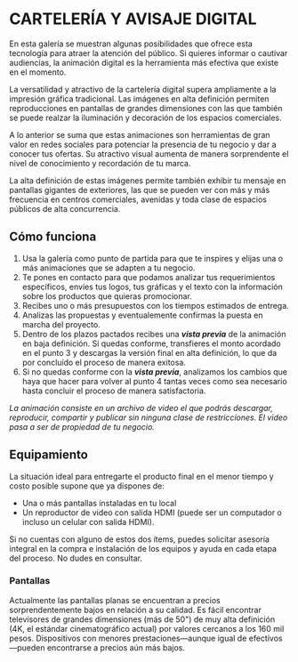 # CARTELERÍA Y AVISAJE DIGITAL

En esta galería se muestran algunas posibilidades que ofrece esta tecnología para atraer la atención del público. Si quieres informar o cautivar audiencias, la animación digital es la herramienta más efectiva que existe en el momento.

La versatilidad y atractivo de la cartelería digital supera ampliamente a la impresión gráfica tradicional. Las imágenes en alta definición permiten reproducciones en pantallas de grandes dimensiones con las que también se puede realzar la iluminación y decoración de los espacios comerciales.

A lo anterior se suma que estas animaciones son herramientas de gran valor en redes sociales para potenciar la presencia de tu negocio y dar a conocer tus ofertas. Su atractivo visual aumenta de manera sorprendente el nivel de conocimiento y recordación de tu marca.

La alta definición de estas imágenes permite también exhibir tu mensaje en pantallas gigantes de exteriores, las que se pueden ver con más y más  frecuencia en centros comerciales, avenidas y toda clase de espacios públicos de alta concurrencia. 

## Cómo funciona
1. Usa la galería como punto de partida para que te inspires y elijas una o más animaciones que se adapten a tu negocio. 
2. Te pones en contacto para que podamos analizar tus requerimientos específicos, envíes tus logos, tus gráficas y el texto con la información sobre los productos que quieras promocionar.
3. Recibes uno o más presupuestos con los tiempos estimados de entrega. 
4. Analizas las propuestas y eventualemente confirmas la puesta en marcha del proyecto.
4. Dentro de los plazos pactados recibes una **_vista previa_** de la animación en baja definición. Si quedas conforme, transfieres el monto acordado en el punto 3 y descargas la versión final en alta definición, lo que da por concluído el proceso de manera exitosa.
5. Si no quedas conforme con la **_vista previa_**, analizamos los cambios que haya que hacer para volver al punto 4 tantas veces como sea necesario hasta concluir el proceso de manera satisfactoria.

*La animación consiste en un archivo de video el que podrás descargar, reproducir, compartir y publicar sin ninguna clase de restricciones. El video pasa a ser de propiedad de tu negocio.*

## Equipamiento
La situación ideal para entregarte el producto final en el menor tiempo y costo posible supone que ya dispones de:
- Una o más pantallas instaladas en tu local
- Un reproductor de video con salida HDMI (puede ser un computador o incluso un celular con salida HDMI).

Si no cuentas con alguno de estos dos ítems, puedes solicitar asesoría integral en la compra e instalación de los equipos y ayuda en cada etapa del proceso. No dudes en consultar.

### Pantallas
Actualmente las pantallas planas se encuentran a precios sorprendentemente bajos en relación a su calidad. Es fácil encontrar televisores de grandes dimensiones (más de 50") de muy alta definición (4K, el estándar cinematográfico actual) por valores cercanos a los 160 mil pesos. Dispositivos con menores prestaciones—aunque igual de efectivos—pueden encontrarse a precios aún más bajos.

